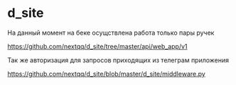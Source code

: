 # d_site
На данный момент на беке осущствлена работа только пары ручек 

https://github.com/nextqq/d_site/tree/master/api/web_app/v1

Так же авторизация для запросов приходящих из телеграм приложения

https://github.com/nextqq/d_site/blob/master/d_site/middleware.py
